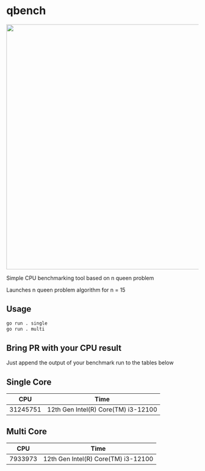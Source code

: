 # qbench

<img src="https://i.imgur.com/zvZtcNh.jpg" width="640">

Simple CPU benchmarking tool based on n queen problem

Launches n queen problem algorithm for n = 15

## Usage

```bash
go run . single
go run . multi
```

## Bring PR with your CPU result

Just append the output of your benchmark run to the tables below

## Single Core
|CPU|Time|
|-|-|
|31245751|12th Gen Intel(R) Core(TM) i3-12100|

## Multi Core
|CPU|Time|
|-|-|
|7933973|12th Gen Intel(R) Core(TM) i3-12100|

